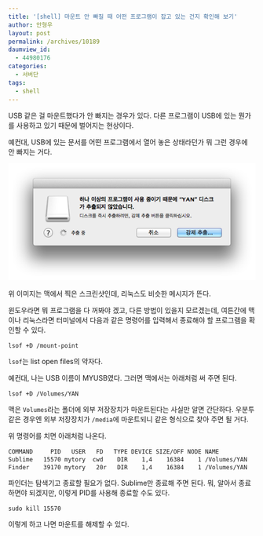 ```yaml
---
title: '[shell] 마운트 안 빠질 때 어떤 프로그램이 잡고 있는 건지 확인해 보기'
author: 안형우
layout: post
permalink: /archives/10189
daumview_id:
  - 44980176
categories:
  - 서버단
tags:
  - shell
---
```

USB 같은 걸 마운트했다가 안 빠지는 경우가 있다. 다른 프로그램이 USB에 있는 뭔가를 사용하고 있기 때문에 벌어지는 현상이다.

예컨대, USB에 있는 문서를 어떤 프로그램에서 열어 놓은 상태라던가 뭐 그런 경우에 안 빠지는 거다.

![맥에서 마운트했다가 안 빠지는 경우][1]

위 이미지는 맥에서 찍은 스크린샷인데, 리눅스도 비슷한 메시지가 뜬다.

윈도우라면 뭐 프로그램을 다 꺼봐야 겠고, 다른 방법이 있을지 모르겠는데, 여튼간에 맥이나 리눅스라면 터미널에서 다음과 같은 명령어를 입력해서 종료해야 할 프로그램을 확인할 수 있다.

    lsof +D /mount-point

`lsof`는 list open files의 약자다.

예컨대, 나는 USB 이름이 MYUSB였다. 그러면 맥에서는 아래처럼 써 주면 된다.

    lsof +D /Volumes/YAN

맥은 `Volumes`라는 폴더에 외부 저장장치가 마운트된다는 사실만 알면 간단하다. 우분투 같은 경우엔 외부 저장장치가 `/media`에 마운트되니 같은 형식으로 찾아 주면 될 거다.

위 명령어를 치면 아래처럼 나온다.

    COMMAND     PID   USER   FD   TYPE DEVICE SIZE/OFF NODE NAME
    Sublime   15570 mytory  cwd    DIR    1,4    16384    1 /Volumes/YAN
    Finder    39170 mytory   20r   DIR    1,4    16384    1 /Volumes/YAN

파인더는 탐색기고 종료할 필요가 없다. Sublime만 종료해 주면 된다. 뭐, 알아서 종료하면야 되겠지만, 이렇게 PID를 사용해 종료할 수도 있다.

    sudo kill 15570

이렇게 하고 나면 마운트를 해제할 수 있다.

 [1]: /uploads/legacy/cant-umount.png